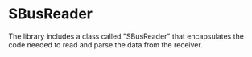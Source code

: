 # SBusReader
The library includes a class called "SBusReader" that encapsulates the code needed to read and parse the data from the receiver.
